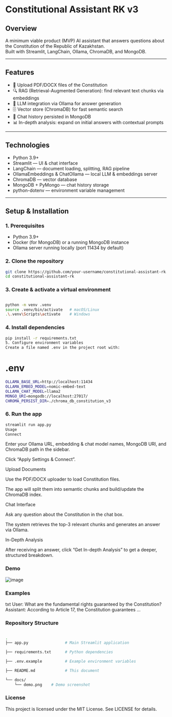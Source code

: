 # Constitutional Assistant RK v3

## Overview
A minimum viable product (MVP) AI assistant that answers questions about the Constitution of the Republic of Kazakhstan.  
Built with Streamlit, LangChain, Ollama, ChromaDB, and MongoDB.

---

## Features
- 📄 Upload PDF/DOCX files of the Constitution  
- 🔍 RAG (Retrieval-Augmented Generation): find relevant text chunks via embeddings  
- 🤖 LLM integration via Ollama for answer generation  
- 🗄 Vector store (ChromaDB) for fast semantic search  
- 💾 Chat history persisted in MongoDB  
- 📊 In-depth analysis: expand on initial answers with contextual prompts

---

## Technologies
- Python 3.9+  
- Streamlit — UI & chat interface  
- LangChain — document loading, splitting, RAG pipeline  
- OllamaEmbeddings & ChatOllama — local LLM & embeddings server  
- ChromaDB — vector database  
- MongoDB + PyMongo — chat history storage  
- python-dotenv — environment variable management  

---

## Setup & Installation

### 1. Prerequisites
- Python 3.9+  
- Docker (for MongoDB) or a running MongoDB instance  
- Ollama server running locally (port 11434 by default)

### 2. Clone the repository
```bash
git clone https://github.com/your-username/constitutional-assistant-rk.git
cd constitutional-assistant-rk
```

### 3. Create & activate a virtual environment

```bash

python -m venv .venv
source .venv/bin/activate   # macOS/Linux
.\.venv\Scripts\activate    # Windows
```

### 4. Install dependencies


``` bash
pip install -r requirements.txt
5. Configure environment variables
Create a file named .env in the project root with:

```

# .env
``` bash 
OLLAMA_BASE_URL=http://localhost:11434
OLLAMA_EMBED_MODEL=nomic-embed-text
OLLAMA_CHAT_MODEL=llama2
MONGO_URI=mongodb://localhost:27017/
CHROMA_PERSIST_DIR=./chroma_db_constitution_v3
```

### 6. Run the app

``` bash
streamlit run app.py
Usage
Connect
```

Enter your Ollama URL, embedding & chat model names, MongoDB URI, and ChromaDB path in the sidebar.

Click “Apply Settings & Connect”.

Upload Documents

Use the PDF/DOCX uploader to load Constitution files.

The app will split them into semantic chunks and build/update the ChromaDB index.

Chat Interface

Ask any question about the Constitution in the chat box.

The system retrieves the top-3 relevant chunks and generates an answer via Ollama.

In-Depth Analysis

After receiving an answer, click “Get In-depth Analysis” to get a deeper, structured breakdown.

### Demo
![image](https://github.com/user-attachments/assets/fea8f05a-cda7-45df-a800-b6e71f8389b7)


### Examples

txt
User: What are the fundamental rights guaranteed by the Constitution?
Assistant: According to Article 17, the Constitution guarantees ...


### Repository Structure


``` bash

.
├── app.py                # Main Streamlit application

├── requirements.txt      # Python dependencies

├── .env.example          # Example environment variables

├── README.md             # This document

└── docs/
    └── demo.png    # Demo screenshot
```

### License
This project is licensed under the MIT License. See LICENSE for details.
